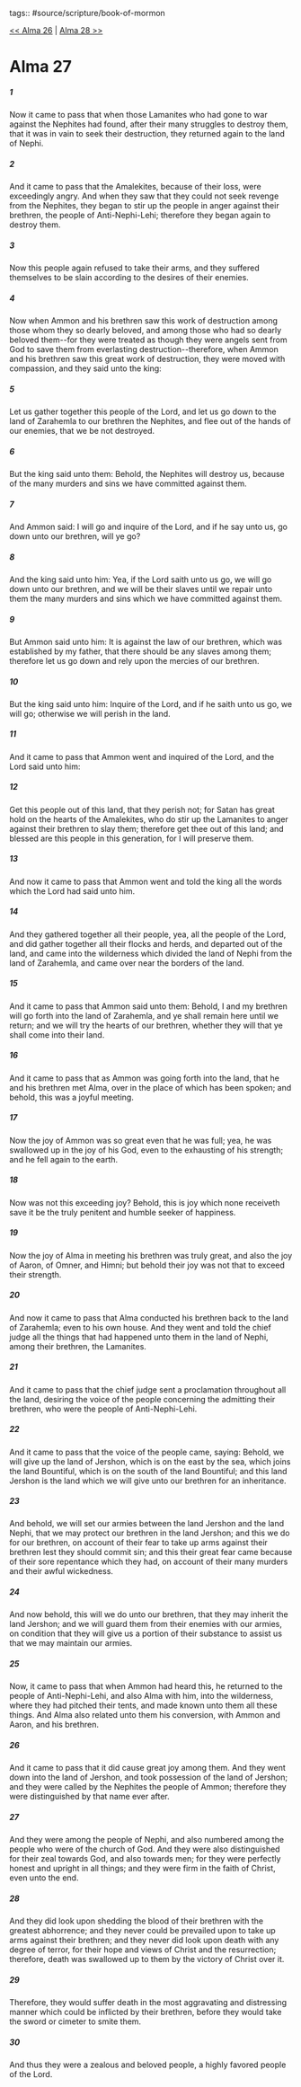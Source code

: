tags:: #source/scripture/book-of-mormon

[<< Alma 26](source/scripture/book-of-mormon/09_Alma/Alma_26.md) | [Alma 28 >>](source/scripture/book-of-mormon/09_Alma/Alma_28.md)

# Alma 27

##### 1

Now it came to pass that when those Lamanites who had gone to war against the Nephites had found, after their many struggles to destroy them, that it was in vain to seek their destruction, they returned again to the land of Nephi.

##### 2

And it came to pass that the Amalekites, because of their loss, were exceedingly angry. And when they saw that they could not seek revenge from the Nephites, they began to stir up the people in anger against their brethren, the people of Anti-Nephi-Lehi; therefore they began again to destroy them.

##### 3

Now this people again refused to take their arms, and they suffered themselves to be slain according to the desires of their enemies.

##### 4

Now when Ammon and his brethren saw this work of destruction among those whom they so dearly beloved, and among those who had so dearly beloved them--for they were treated as though they were angels sent from God to save them from everlasting destruction--therefore, when Ammon and his brethren saw this great work of destruction, they were moved with compassion, and they said unto the king:

##### 5

Let us gather together this people of the Lord, and let us go down to the land of Zarahemla to our brethren the Nephites, and flee out of the hands of our enemies, that we be not destroyed.

##### 6

But the king said unto them: Behold, the Nephites will destroy us, because of the many murders and sins we have committed against them.

##### 7

And Ammon said: I will go and inquire of the Lord, and if he say unto us, go down unto our brethren, will ye go?

##### 8

And the king said unto him: Yea, if the Lord saith unto us go, we will go down unto our brethren, and we will be their slaves until we repair unto them the many murders and sins which we have committed against them.

##### 9

But Ammon said unto him: It is against the law of our brethren, which was established by my father, that there should be any slaves among them; therefore let us go down and rely upon the mercies of our brethren.

##### 10

But the king said unto him: Inquire of the Lord, and if he saith unto us go, we will go; otherwise we will perish in the land.

##### 11

And it came to pass that Ammon went and inquired of the Lord, and the Lord said unto him:

##### 12

Get this people out of this land, that they perish not; for Satan has great hold on the hearts of the Amalekites, who do stir up the Lamanites to anger against their brethren to slay them; therefore get thee out of this land; and blessed are this people in this generation, for I will preserve them.

##### 13

And now it came to pass that Ammon went and told the king all the words which the Lord had said unto him.

##### 14

And they gathered together all their people, yea, all the people of the Lord, and did gather together all their flocks and herds, and departed out of the land, and came into the wilderness which divided the land of Nephi from the land of Zarahemla, and came over near the borders of the land.

##### 15

And it came to pass that Ammon said unto them: Behold, I and my brethren will go forth into the land of Zarahemla, and ye shall remain here until we return; and we will try the hearts of our brethren, whether they will that ye shall come into their land.

##### 16

And it came to pass that as Ammon was going forth into the land, that he and his brethren met Alma, over in the place of which has been spoken; and behold, this was a joyful meeting.

##### 17

Now the joy of Ammon was so great even that he was full; yea, he was swallowed up in the joy of his God, even to the exhausting of his strength; and he fell again to the earth.

##### 18

Now was not this exceeding joy? Behold, this is joy which none receiveth save it be the truly penitent and humble seeker of happiness.

##### 19

Now the joy of Alma in meeting his brethren was truly great, and also the joy of Aaron, of Omner, and Himni; but behold their joy was not that to exceed their strength.

##### 20

And now it came to pass that Alma conducted his brethren back to the land of Zarahemla; even to his own house. And they went and told the chief judge all the things that had happened unto them in the land of Nephi, among their brethren, the Lamanites.

##### 21

And it came to pass that the chief judge sent a proclamation throughout all the land, desiring the voice of the people concerning the admitting their brethren, who were the people of Anti-Nephi-Lehi.

##### 22

And it came to pass that the voice of the people came, saying: Behold, we will give up the land of Jershon, which is on the east by the sea, which joins the land Bountiful, which is on the south of the land Bountiful; and this land Jershon is the land which we will give unto our brethren for an inheritance.

##### 23

And behold, we will set our armies between the land Jershon and the land Nephi, that we may protect our brethren in the land Jershon; and this we do for our brethren, on account of their fear to take up arms against their brethren lest they should commit sin; and this their great fear came because of their sore repentance which they had, on account of their many murders and their awful wickedness.

##### 24

And now behold, this will we do unto our brethren, that they may inherit the land Jershon; and we will guard them from their enemies with our armies, on condition that they will give us a portion of their substance to assist us that we may maintain our armies.

##### 25

Now, it came to pass that when Ammon had heard this, he returned to the people of Anti-Nephi-Lehi, and also Alma with him, into the wilderness, where they had pitched their tents, and made known unto them all these things. And Alma also related unto them his conversion, with Ammon and Aaron, and his brethren.

##### 26

And it came to pass that it did cause great joy among them. And they went down into the land of Jershon, and took possession of the land of Jershon; and they were called by the Nephites the people of Ammon; therefore they were distinguished by that name ever after.

##### 27

And they were among the people of Nephi, and also numbered among the people who were of the church of God. And they were also distinguished for their zeal towards God, and also towards men; for they were perfectly honest and upright in all things; and they were firm in the faith of Christ, even unto the end.

##### 28

And they did look upon shedding the blood of their brethren with the greatest abhorrence; and they never could be prevailed upon to take up arms against their brethren; and they never did look upon death with any degree of terror, for their hope and views of Christ and the resurrection; therefore, death was swallowed up to them by the victory of Christ over it.

##### 29

Therefore, they would suffer death in the most aggravating and distressing manner which could be inflicted by their brethren, before they would take the sword or cimeter to smite them.

##### 30

And thus they were a zealous and beloved people, a highly favored people of the Lord.

